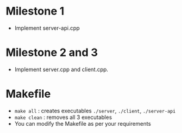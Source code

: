 # Milestone 1
* Implement server-api.cpp

# Milestone 2 and 3
* Implement server.cpp and client.cpp. 

# Makefile
* `make all` : creates executables `./server`, `./client`, `./server-api`
* `make clean` : removes all 3 executables
* You can modify the Makefile as per your requirements